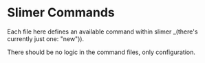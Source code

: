 # Slimer Commands

Each file here defines an available command within slimer _(there's currently just one: "new")).

There should be no logic in the command files, only configuration.